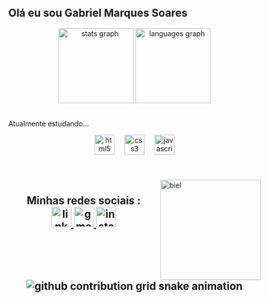 ## Olá eu sou Gabriel Marques Soares

<div align="center">
  <img src="https://github-readme-stats.vercel.app/api?username=GabrielMarquesSoares&hide_title=false&hide_rank=false&show_icons=true&include_all_commits=true&count_private=true&disable_animations=false&theme=transparent&locale=en&hide_border=false&order=1" height="150" alt="stats graph"  />
  <img src="https://github-readme-stats.vercel.app/api/top-langs?username=GabrielMarquesSoares&locale=pt-br&hide_title=false&layout=compact&card_width=320&langs_count=5&theme=algolia&hide_border=false&order=2" height="150" alt="languages graph"  />
</div>
 

## 
<p align="left">Atualmente estudando...

<div align="center">
  <img src="https://img.shields.io/badge/HTML5-E34F26?logo=html5&logoColor=white&style=for-the-badge" height="40" alt="html5 logo"  />
  <img width="12" />
  <img src="https://img.shields.io/badge/CSS3-1572B6?logo=css3&logoColor=white&style=for-the-badge" height="40" alt="css3 logo"  />
  <img width="12" />
  <img src="https://img.shields.io/badge/JavaScript-F7DF1E?logo=javascript&logoColor=black&style=for-the-badge" height="40" alt="javascript logo"  />
</div>

##

 



<div style ="display: inline_block"> <br>

<img align= "right" alt="biel" style="width: 200px; height: 200px;" src ="https://media.discordapp.net/attachments/1266095705135517819/1267962283548741726/ezgif.com-animated-gif-maker.gif?ex=66aab165&is=66a95fe5&hm=f5c0fe6c658f440f5de995a0e08482a733a7794e2f0893e1a2e432144a241468&=&width=407&height=407">
  </div>
 <h2 align="center"> Minhas redes sociais :
<div align="center">
  <a href="https://www.linkedin.com/in/gabriel-marques-soares-861427282/" target="_blank">
    <img src="https://img.shields.io/static/v1?message=LinkedIn&logo=linkedin&label=&color=0077B5&logoColor=white&labelColor=&style=for-the-badge" height="40" alt="linkedin logo"  />
  </a>
  <a href="mailto:gabrielmarquessoares2002@gmail.com" target="_blank">
    <img src="https://img.shields.io/static/v1?message=Gmail&logo=gmail&label=&color=D14836&logoColor=white&labelColor=&style=for-the-badge" height="40" alt="gmail logo"  />
  </a>
  <a href="https://www.instagram.com/nero__biel/" target="_blank">
    <img src="https://img.shields.io/static/v1?message=Instagram&logo=instagram&label=&color=E4405F&logoColor=white&labelColor=&style=for-the-badge" height="40" alt="instagram logo"  />
  </a>
</div>


  
<picture align="center">
  <source media="(prefers-color-scheme: dark)" srcset="https://raw.githubusercontent.com/GabrielMarquesSoares/GabrielMarquesSoares/output/github-contribution-grid-snake-dark.svg">
  <source media="(prefers-color-scheme: light)" srcset="https://raw.githubusercontent.com/GabrielMarquesSoares/GabrielMarquesSoares/output/github-contribution-grid-snake-dark.svg">
  <img align="center" alt="github contribution grid snake animation" src="https://raw.githubusercontent.com/GabrielMarquesSoares/GabrielMarquesSoares/output/github-contribution-grid-snake.svg">
</picture>
